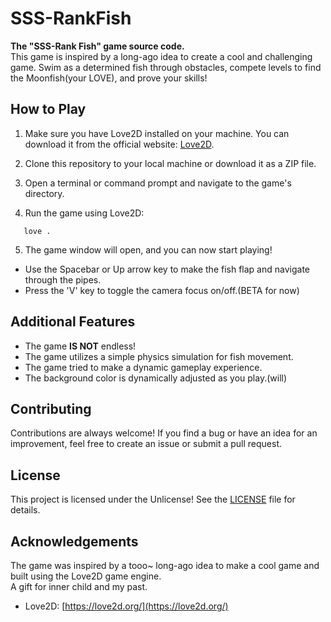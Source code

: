 # SSS-RankFish
**The "SSS-Rank Fish" game source code.** <br>
This game is inspired by a long-ago idea to create a cool and challenging game. Swim as a determined fish through obstacles, compete levels to find the Moonfish(your LOVE), and prove your skills!

## How to Play

1. Make sure you have Love2D installed on your machine. You can download it from the official website: [Love2D](https://love2d.org/).

2. Clone this repository to your local machine or download it as a ZIP file.

3. Open a terminal or command prompt and navigate to the game's directory.

4. Run the game using Love2D:

   
```
   love .
```

5. The game window will open, and you can now start playing!

- Use the Spacebar or Up arrow key to make the fish flap and navigate through the pipes.
- Press the 'V' key to toggle the camera focus on/off.(BETA for now)

## Additional Features

- The game **IS NOT** endless!
- The game utilizes a simple physics simulation for fish movement.
- The game tried to make a dynamic gameplay experience.
- The background color is dynamically adjusted as you play.(will)

## Contributing

Contributions are always welcome! If you find a bug or have an idea for an improvement, feel free to create an issue or submit a pull request.

## License

This project is licensed under the Unlicense! See the [LICENSE](LICENSE) file for details.

## Acknowledgements

The game was inspired by a tooo~ long-ago idea to make a cool game and built using the Love2D game engine.<br>
A gift for inner child and my past.

- Love2D: [https://love2d.org/](https://love2d.org/)

